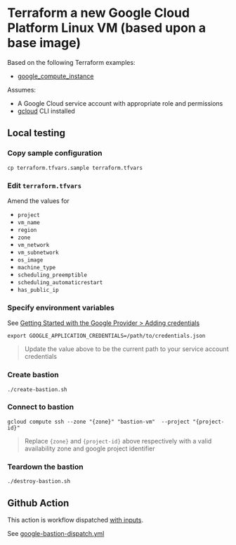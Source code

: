 # Terraform a new Google Cloud Platform Linux VM (based upon a base image)

Based on the following Terraform examples:

* [google_compute_instance](https://registry.terraform.io/providers/hashicorp/google/latest/docs/resources/compute_instance)


Assumes:

* A Google Cloud service account with appropriate role and permissions
* [gcloud](https://cloud.google.com/sdk/docs/install) CLI installed


## Local testing

### Copy sample configuration

```
cp terraform.tfvars.sample terraform.tfvars
```

### Edit `terraform.tfvars`

Amend the values for

* `project`
* `vm_name`
* `region`
* `zone`
* `vm_network`
* `vm_subnetwork`
* `os_image`
* `machine_type`
* `scheduling_preemptible`
* `scheduling_automaticrestart`
* `has_public_ip`


### Specify environment variables

See [Getting Started with the Google Provider > Adding credentials](https://registry.terraform.io/providers/hashicorp/google/latest/docs/guides/getting_started#adding-credentials)

```
export GOOGLE_APPLICATION_CREDENTIALS=/path/to/credentials.json
```
> Update the value above to be the current path to your service account credentials

### Create bastion

```
./create-bastion.sh
```

### Connect to bastion

```
gcloud compute ssh --zone "{zone}" "bastion-vm"  --project "{project-id}"
```
> Replace `{zone}` and `{project-id}` above respectively with a valid availability zone and google project identifier

### Teardown the bastion

```
./destroy-bastion.sh
```


## Github Action

This action is workflow dispatched [with inputs](https://docs.github.com/en/actions/using-workflows/workflow-syntax-for-github-actions#onworkflow_dispatchinputs).

See [google-bastion-dispatch.yml](https://github.com/clicktruck/google-actions/.github/workflows/google-bastion-dispatch.yml)
